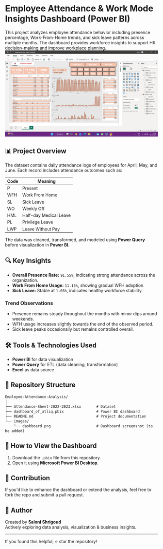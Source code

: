 
# Employee Attendance & Work Mode Insights Dashboard (Power BI)

This project analyzes employee attendance behavior including presence percentage, Work-From-Home trends, and sick leave patterns across multiple months. The dashboard provides workforce insights to support HR decision-making and improve workplace planning.
![Dashboard Overview](dashboard.png)

## 📊 Project Overview

The dataset contains daily attendance logs of employees for April, May, and June. Each record includes attendance outcomes such as:

| Code | Meaning |
|------|---------|
| P    | Present |
| WFH  | Work From Home |
| SL   | Sick Leave |
| WO   | Weekly Off |
| HML  | Half-day Medical Leave |
| PL   | Privilege Leave |
| LWP  | Leave Without Pay |

The data was cleaned, transformed, and modeled using **Power Query** before visualization in **Power BI**.

## 🔍 Key Insights

- **Overall Presence Rate:** `91.55%`, indicating strong attendance across the organization.
- **Work From Home Usage:** `11.15%`, showing gradual WFH adoption.
- **Sick Leave:** Stable at `1.08%`, indicates healthy workforce stability.

### Trend Observations
- Presence remains steady throughout the months with minor dips around weekends.
- WFH usage increases slightly towards the end of the observed period.
- Sick leave peaks occasionally but remains controlled overall.

## 🛠 Tools & Technologies Used
- **Power BI** for data visualization
- **Power Query** for ETL (data cleaning, transformation)
- **Excel** as data source

## 📂 Repository Structure
```
Employee-Attendance-Analysis/
│
├── Attendance-Sheet-2022-2023.xlsx       # Dataset
├── dashboard_of_atliq.pbix               # Power BI dashboard
├── README.md                             # Project documentation
└── images/
    └── dashboard.png                     # Dashboard screenshot (to be added)
```

## 🚀 How to View the Dashboard
1. Download the `.pbix` file from this repository.
2. Open it using **Microsoft Power BI Desktop**.

## 🤝 Contribution
If you'd like to enhance the dashboard or extend the analysis, feel free to fork the repo and submit a pull request.

## 🏅 Author
Created by **Saloni Shrigoud**  
Actively exploring data analysis, visualization & business insights.

---

If you found this helpful, ⭐ star the repository!
